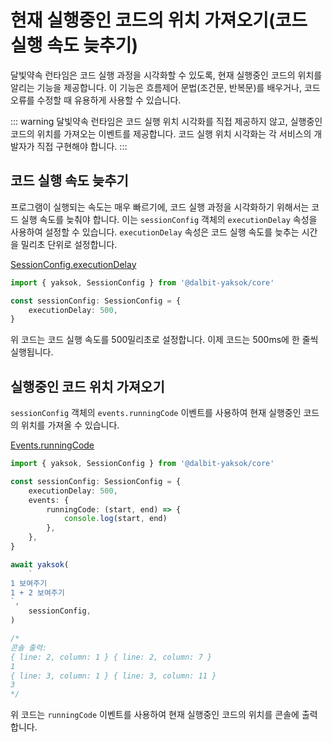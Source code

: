 # 현재 실행중인 코드의 위치 가져오기(코드 실행 속도 늦추기)

달빛약속 런타임은 코드 실행 과정을 시각화할 수 있도록, 현재 실행중인 코드의 위치를 알리는 기능을 제공합니다. 이 기능은 흐름제어 문법(조건문, 반복문)를 배우거나, 코드 오류를 수정할 때 유용하게 사용할 수 있습니다.

::: warning
달빛약속 런타임은 코드 실행 위치 시각화를 직접 제공하지 않고, 실행중인 코드의 위치를 가져오는 이벤트를 제공합니다. 코드 실행 위치 시각화는 각 서비스의 개발자가 직접 구현해야 합니다.
:::

## 코드 실행 속도 늦추기

프로그램이 실행되는 속도는 매우 빠르기에, 코드 실행 과정을 시각화하기 위해서는 코드 실행 속도를 늦춰야 합니다. 이는 `sessionConfig` 객체의 `executionDelay` 속성을 사용하여 설정할 수 있습니다. `executionDelay` 속성은 코드 실행 속도를 늦추는 시간을 밀리초 단위로 설정합니다.

[SessionConfig.executionDelay](/api/core/mod/interfaces/SessionConfig.html#executiondelay)

```ts
import { yaksok, SessionConfig } from '@dalbit-yaksok/core'

const sessionConfig: SessionConfig = {
    executionDelay: 500,
}
```

위 코드는 코드 실행 속도를 500밀리초로 설정합니다. 이제 코드는 500ms에 한 줄씩 실행됩니다.

## 실행중인 코드 위치 가져오기

`sessionConfig` 객체의 `events.runningCode` 이벤트를 사용하여 현재 실행중인 코드의 위치를 가져올 수 있습니다.

[Events.runningCode](/api/core/mod/type-aliases/Events.html#runningcode)

```ts
import { yaksok, SessionConfig } from '@dalbit-yaksok/core'

const sessionConfig: SessionConfig = {
    executionDelay: 500,
    events: {
        runningCode: (start, end) => {
            console.log(start, end)
        },
    },
}

await yaksok(
    `
1 보여주기
1 + 2 보여주기
`,
    sessionConfig,
)

/*
콘솔 출력:
{ line: 2, column: 1 } { line: 2, column: 7 }
1
{ line: 3, column: 1 } { line: 3, column: 11 }
3
*/
```

위 코드는 `runningCode` 이벤트를 사용하여 현재 실행중인 코드의 위치를 콘솔에 출력합니다.
